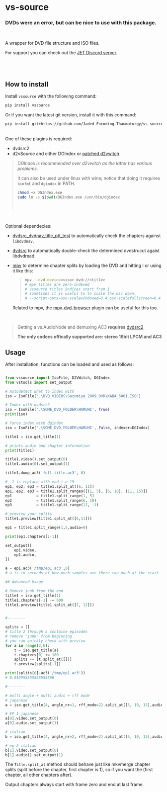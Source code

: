# vs-source

### DVDs were an error, but can be nice to use with this package.

<br>

A wrapper for DVD file structure and ISO files.

For support you can check out the [JET Discord server](https://discord.gg/XTpc6Fa9eB). <br><br> <br><br>

## How to install

Install `vssource` with the following command:

```sh
pip install vssource
```

Or if you want the latest git version, install it with this command:

```sh
pip install git+https://github.com/Jaded-Encoding-Thaumaturgy/vs-source.git
```

<br>
One of these plugins is required:

- dvdsrc2
- d2vSource and either DGIndex or [patched d2vwitch](https://gist.github.com/jsaowji/ead18b4f1b90381d558eddaf0336164b)

> _DGIndex is recommended over d2vwitch as the latter has various problems._
>
> It can also be used under linux with wine; notice that doing it requires ` binfmt` and `dgindex` in PATH.
>
> ```bash
> chmod +x DGIndex.exe
> sudo ln -s $(pwd)/DGIndex.exe /usr/bin/dgindex
> ```
>
> <br>

<br>

Optional dependecies:

- [dvdsrc_dvdnav_title_ptt_test](https://gist.github.com/jsaowji/2bbf9c776a3226d1272e93bb245f7538) to automatically check the chapters against `libdvdnav`.
- [dvdsrc](https://github.com/jsaowji/dvdsrc/) to automatically double-check the determined dvdstrucut agaist libdvdread.
- [mpv](https://github.com/mpv-player/mpv) to determine chapter splits by loading the DVD and hitting I or using it like this:

  > ```bash
  > mpv --dvd-device=<iso> dvd://<title>
  > # mpv titles are zero-indexed
  > # vssource titles indices start from 1
  > # sometimes it is useful to to scale the osc down
  > # --script-opts=osc-scalewindowed=0.4,osc-scalefullscreen=0.4
  > ```

  Related to mpv, the [mpv-dvd-browser](https://github.com/CogentRedTester/mpv-dvd-browser) plugin can be useful for this too.

<br>

> Getting a vs.AudioNode and demuxing AC3 **requires** [dvdsrc2](https://github.com/jsaowji/dvdsrc2/)
>
> **The only codecs offically supported are: stereo 16bit LPCM and AC3**

## Usage

After installation, functions can be loaded and used as follows:

```py

from vssource import IsoFile, D2VWitch, DGIndex
from vstools import set_output

# Autodetect what to index with
iso = IsoFile('.\DVD_VIDEOS\Suzumiya_2009_DVD\KABA_6001.ISO')

# Index with dvdsrc2
iso = IsoFile('.\SOME_DVD_FOLDER\HARUHI', True)
print(iso)

# Force index with dgindex
iso = IsoFile('.\SOME_DVD_FOLDER\HARUHI', False, indexer=DGIndex)

title1 = iso.get_title(1)

# prints audio and chapter information
print(title1)

title1.video().set_output(0)
title1.audio(0).set_output(1)

title1.dump_ac3('full_title.ac3', 0)

# -1 is replace with end i.e 15
ep1, ep2, ep3 = title1.split_at([6, 11])
ep1, ep2, ep3 = title1.split_ranges([(1, 5), (6, 10), (11, 15)])
ep1           = title1.split_range(1, 5)
ep2           = title1.split_range(6, 10)
ep3           = title1.split_range(11, -1)

# preview your splits
title1.preview(title1.split_at([6,11]))

ep1 = title1.split_range(1,5,audio=0)

print(ep1.chapters[:-1])

set_output([
    ep1.video,
    ep1.audio,
])

a = ep1.ac3('/tmp/ep1.ac3',0)
# a is in seconds of how much samples are there too much at the start

## Advanced Usage

# Remove junk from the end
title1 = iso.get_title(1)
title1.chapters[-1] -= 609
title1.preview(title1.split_at([7, 12]))


#--------

splits = []
# title 2 through 5 containe episodes
# remove 'junk' from beginning
# you can quickly check with preview
for a in range(2,6):
    t = iso.get_title(a)
    t.chapters[0] += 180
    splits += [t.split_at([])]
    t.preview(splits[-1])

print(splits[0].ac3('/tmp/ep1.ac3'))
# 0.019955555555555556

#--------

# multi angle + multi audio + rff mode
# japanese
a = iso.get_title(4, angle_nr=1, rff_mode=2).split_at([5, 10, 15],audio=1)

# EP 1 japanese
a[0].video.set_output(0)
a[0].audio.set_output(1)

# italian
b = iso.get_title(4, angle_nr=2, rff_mode=2).split_at([5, 10, 15],audio=0)

# ep 2 italian
b[1].video.set_output(0)
b[1].audio().set_output(1)
```

The `Title.split_at` method should behave just like mkvmerge chapter splits (split before the chapter, first chapter is 1), so if you want the (first chapter, all other chapters after).

Output chapters always start with frame zero and end at last frame.
